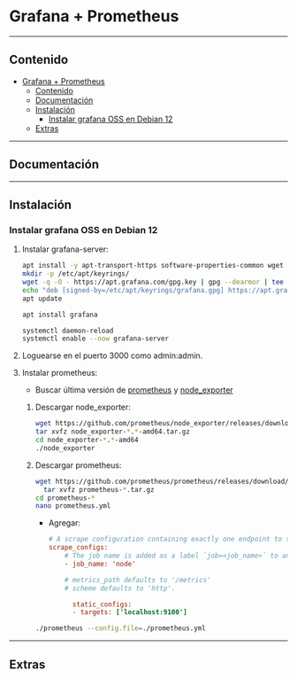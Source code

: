 # Grafana + Prometheus

---

## Contenido

- [Grafana + Prometheus](#grafana--prometheus)
  - [Contenido](#contenido)
  - [Documentación](#documentación)
  - [Instalación](#instalación)
    - [Instalar grafana OSS en Debian 12](#instalar-grafana-oss-en-debian-12)
  - [Extras](#extras)

---

## Documentación

---

## Instalación

### Instalar grafana OSS en Debian 12

1. Instalar grafana-server:

    ```sh
    apt install -y apt-transport-https software-properties-common wget
    mkdir -p /etc/apt/keyrings/
    wget -q -O - https://apt.grafana.com/gpg.key | gpg --dearmor | tee /etc/apt/keyrings/grafana.gpg > /dev/null
    echo "deb [signed-by=/etc/apt/keyrings/grafana.gpg] https://apt.grafana.com stable main" | sudo tee -a /etc/apt/sources.list.d/grafana.list
    apt update
    
    apt install grafana
    
    systemctl daemon-reload
    systemctl enable --now grafana-server
    ```

2. Loguearse en el puerto 3000 como admin:admin.

3. Instalar prometheus:

    - Buscar última versión de [prometheus](https://prometheus.io/download/#prometheus) y [node_exporter](https://prometheus.io/download/#node_exporter)

   1. Descargar node_exporter:

      ```sh
      wget https://github.com/prometheus/node_exporter/releases/download/v1.7.0/node_exporter-1.7.0.linux-amd64.tar.gz
      tar xvfz node_exporter-*.*-amd64.tar.gz
      cd node_exporter-*.*-amd64
      ./node_exporter
      ```

   2. Descargar prometheus:

      ```sh
      wget https://github.com/prometheus/prometheus/releases/download/v2.45.3/prometheus-2.45.3.linux-amd64.tar.gz && \
        tar xvfz prometheus-*.tar.gz
      cd prometheus-*
      nano prometheus.yml
      ```

      - Agregar:

        ```ini
        # A scrape configuration containing exactly one endpoint to scrape from node_exporter running on a host:
        scrape_configs:
            # The job name is added as a label `job=<job_name>` to any timeseries scraped from this config.
            - job_name: 'node'

            # metrics_path defaults to '/metrics'
            # scheme defaults to 'http'.

              static_configs:
              - targets: ['localhost:9100']
        ```

      ```sh
      ./prometheus --config.file=./prometheus.yml
      ```

---

## Extras
